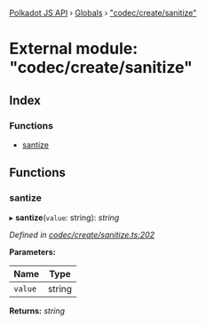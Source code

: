[Polkadot JS API](../README.md) › [Globals](../globals.md) › ["codec/create/sanitize"](_codec_create_sanitize_.md)

# External module: "codec/create/sanitize"

## Index

### Functions

* [santize](_codec_create_sanitize_.md#santize)

## Functions

###  santize

▸ **santize**(`value`: string): *string*

*Defined in [codec/create/sanitize.ts:202](https://github.com/polkadot-js/api/blob/8cab499a83/packages/types/src/codec/create/sanitize.ts#L202)*

**Parameters:**

Name | Type |
------ | ------ |
`value` | string |

**Returns:** *string*
